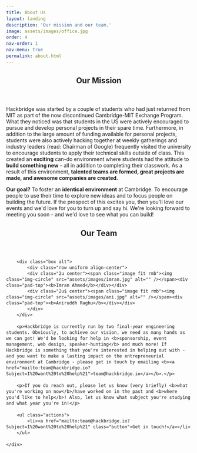 ```yaml
---
title: About Us
layout: landing
description: 'Our mission and our team.'
image: assets/images/office.jpg
order: 4
nav-order: 1
nav-menu: true
permalink: about.html
---
```


<!-- Main -->
<div id="main">

<!-- One -->
<section id="one">
	<div class="inner">
		<header class="major">
			<h2>Our Mission</h2>
		</header>
		<p>Hackbridge was started by a couple of students who had just returned from MIT as part of the now discontinued Cambridge-MIT Exchange Program. What they noticed was that students in the US were actively encouraged to pursue and develop personal projects in their spare time. Furthermore, in addition to the large amount of funding available for personal projects, students were also actively hacking together at weekly gatherings and industry leaders (read: Chairman of Google) frequently visited the university to encourage students to apply their technical skills outside of class. This created an <b>exciting</b> can-do environment where students had the attitude to <b>build something new</b> - all in addition to completing their classwork. As a result of this environment, <b>talented teams are formed, great projects are made, and awesome companies are created.</b></p>
		<p><b>Our goal?</b> To foster an <b>identical environment</b> at Cambridge. To encourage people to use their time to explore new ideas and to focus people on building the future. If the prospect of this excites you, then you'll love our events and we'd love for you to turn up and say hi. We're looking forward to meeting you soon - and we'd love to see what you can build!</p>
	</div>
</section>
<section id = "two">
	<div class="inner" id ="team">
		<header class="major">
			<h2>Our Team</h2>
		</header>

		<div class="box alt">
			<div class="row uniform align-center">
			<div class="2u center"><span class="image fit rmb"><img class="img-circle" src="assets/images/imran.jpg" alt="" /></span><div class="pad-top"><b>Imran Ahmed</b></div></div>
			<div class="2u$ center"><span class="image fit rmb"><img class="img-circle" src="assets/images/ani.jpg" alt="" /></span><div class="pad-top"><b>Aniruddh Raghu</b></div></div>
			</div>
		</div>

		<p>Hackbridge is currently run by two final-year engineering students. Obviously, to achieve our vision, we need as many hands as we can get! We'd be looking for help in <b>sponsorship, event management, web design, speaker-hunting</b> and much more! If Hackbridge is something that you're interested in helping out with - and you want to make a lasting impact on the entrepreneurial environment at Cambridge - please get in touch by emailing <b><a href="mailto:team@hackbridge.io?Subject=I%20want%20to%20help%21">team@hackbridge.io</a></b>.</p>

		<p>If you do reach out, please let us know (very briefly) <b>what you're working on now</b>/have worked on in the past and <b>where you'd like to help</b>! Also, let us know what subject you're studying and what year you're in!</p>

		<ul class="actions">
			<li><a href="mailto:team@hackbridge.io?Subject=I%20want%20to%20help%21" class="button">Get in touch!</a></li>
		</ul>

	</div>
</section>

<!-- Two -->
<section id="two" class="spotlights">

</section>

</div>
